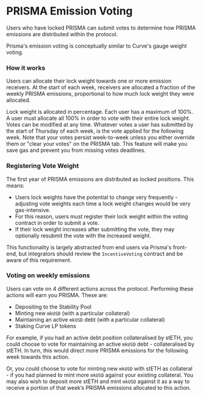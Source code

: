 # PRISMA Emission Voting

Users who have locked PRISMA can submit votes to determine how PRISMA emissions are distributed within the protocol.

Prisma's emission voting is conceptually similar to Curve's gauge weight voting.

### How it works

Users can allocate their lock weight towards one or more emission receivers. At the start of each week, receivers are allocated a fraction of the weekly PRISMA emissions, proportional to how much lock weight they were allocated.

Lock weight is allocated in percentage. Each user has a maximum of 100%. A user must allocate all 100% in order to vote with their entire lock weight. Votes can be modified at any time. Whatever votes a user has submitted by the start of Thursday of each week, is the vote applied for the following week. Note that your votes persist week-to-week unless you either override them or "clear your votes" on the PRISMA tab. This feature will make you save gas and prevent you from missing votes deadlines.

### Registering Vote Weight

The first year of PRISMA emissions are distributed as locked positions. This means:

*   Users lock weights have the potential to change very frequently - adjusting vote weights each time a lock weight changes would be very gas-intensive.
*   For this reason, users must register their lock weight within the voting contract in order to submit a vote.
*   If their lock weight increases after submitting the vote, they may optionally resubmit the vote with the increased weight.
    
This functionality is largely abstracted from end users via Prisma's front-end, but integrators should review the `IncentiveVoting` contract and be aware of this requirement.

### Voting on weekly emissions

Users can vote on 4 different actions across the protocol. Performing these actions will earn you PRISMA. These are:

*   Depositing to the Stability Pool
*   Minting new `mkUSD` (with a particular collateral)
*   Maintaining an active `mkUSD` debt (with a particular collateral)
*   Staking Curve LP tokens
    
For example, if you had an active debt position collateralised by stETH, you could choose to vote for maintaining an active `mkUSD` debt - collateralised by stETH. In turn, this would direct more PRISMA emissions for the following week towards this action.

Or, you could choose to vote for minting new `mkUSD` with stETH as collateral - if you had planned to mint more `mkUSD` against your existing collateral. You may also wish to deposit more stETH and mint `mkUSD` against it as a way to receive a portion of that week’s PRISMA emissions allocated to this action.
